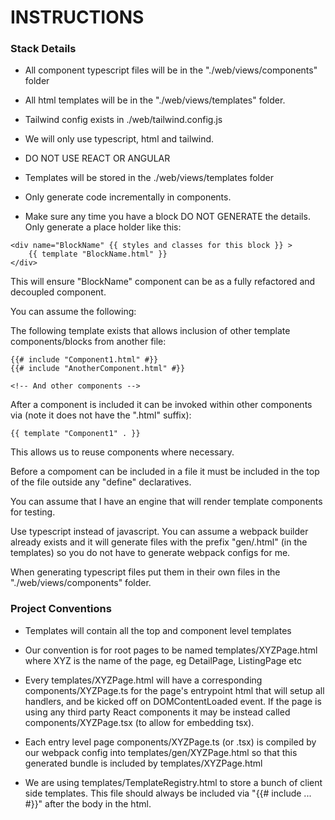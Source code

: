 
INSTRUCTIONS
============

### Stack Details

* All component typescript files will be in the "./web/views/components" folder

* All html templates will be in the "./web/views/templates" folder.

* Tailwind config exists in ./web/tailwind.config.js

* We will only use typescript, html and tailwind.   

* DO NOT USE REACT OR ANGULAR

* Templates will be stored in the ./web/views/templates folder

* Only generate code incrementally in components.

* Make sure any time you have a block DO NOT GENERATE the details. Only generate a place holder like this:

```
<div name="BlockName" {{ styles and classes for this block }} >
    {{ template "BlockName.html" }}
</div>
```

This will ensure "BlockName" component can be as a fully refactored and decoupled component.

You can assume the following:

The following template exists that allows inclusion of other template components/blocks from another file:

```
{{# include "Component1.html" #}}
{{# include "AnotherComponent.html" #}}

<!-- And other components -->

```

After a component is included it can be invoked within other components via (note it does not have the ".html" suffix):

```
{{ template "Component1" . }}
```

This allows us to reuse components where necessary.

Before a compoment can be included in a file it must be included in the top of the file outside any "define"
declaratives.

You can assume that I have an engine that will render template components for testing.

Use typescript instead of javascript.  You can assume a webpack builder already exists and it will generate files with the prefix "gen/<Component>.html" (in the templates) so you do not have to generate webpack configs for me.  

When generating typescript files put them in their own files in the "./web/views/components" folder.

### Project Conventions

* Templates will contain all the top and component level templates

* Our convention is for root pages to be named templates/XYZPage.html where XYZ is the name of the page, eg DetailPage,
  ListingPage etc

* Every templates/XYZPage.html will have a corresponding components/XYZPage.ts for the page's
  entrypoint html that will setup all handlers, and be kicked off on DOMContentLoaded event.   If the page is using any
  third party React components it may be instead called components/XYZPage.tsx (to allow for embedding tsx).

* Each entry level page components/XYZPage.ts (or .tsx) is compiled by our webpack config into
  templates/gen/XYZPage.html so that this generated bundle is included by templates/XYZPage.html

* We are using templates/TemplateRegistry.html to store a bunch of client side templates.  This file should always be
  included via "{{# include ... #}}" after the body in the html.
